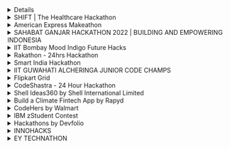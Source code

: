 <details
<summary> Bug Bash by IIIT, Naya Raipur </summary>
<br>
# About <br>
A great opportunity to improve debugging, analytical and logical skills by identifying and fixing bugs in various competitive programming problems.<br>
 -Individual Participation.
### Top 3 teams receive cash prizes worth INR 10,000/-
 - 1st winner : 5,000/-
 - 2nd winner : 3,000/-
 - 3rd winner : 2,000/-
 
<br>
<br>
Link: https://unstop.com/hackathon/bug-bash-technovate-2022-international-institute-of-information-technology-iiit-naya-raipur-439868<br>
</details>
<!-- SHIFT|The healthcare Hackathon -->
<details>
<summary>SHIFT | The Healthcare Hackathon</summary>
<br>

# About <br>
Welcome to SHIFT 2022, the healthcare hackathon by Siemens Healthineers for students and startups<br>

Participate to shape the future of healthcare and your future. Get mentored to advance and SHIFT your idea into reality. Also gain internship opportunities for students and partnership opportunities for startups.<br>

SHIFT is the Siemens Healthineers Innovation Ecosystem. SHIFT is driven by Siemens Healthineers [New Ambition](https://www.siemens-healthineers.com/press/releases/new-ambition) that addresses the greatest opportunities in healthcare: fighting the most threatening diseases, enabling efficient operations, and expanding access to care. SHIFT connects people, resources, and tools in one comprehensive ecosystem, enabling collaboration beyond borders and accelerating innovation globally.<br>

## PRIZES:
### IN TOTAL, INR 14,00,000 IN PRIZES

- 1st Place INR 5,00,000 
- 2nd Place INR 3,00,000 
- 3rd Place IDR 1,00,000 
<br>

## ELIGIBILITY:

- Students in undergraduate, post-graduate, and doctoral programs in science, technology, engineering, computing, and medical     disciplines can participate.
- Early-stage startups which are less than three years old can take part.
<br>

## FOCUS THEMES:

- Access to care
- Digitally enabled services
- Smart fluoroscopic imaging
<br>

## Timeline:

- Registration (Sep 13 - Oct 10)
- Idea Submission (Sep 13 - Oct 10)
- Announcement of shortlisted teams (Oct 21) 
- In-person 24 hour hackathon (Nov 17-18), held at [Siemens Healthineers Technology Centre, Bangalore](https://www.google.com/search?q=goldhill%20siemens&rlz=1C1CHBF_enIN943IN943&oq=goldhill+siemens+&aqs=chrome..69i57j0i512l3j0i22i30l2j0i390.7455j0j7&sourceid=chrome&ie=UTF-8&tbs=lf:1,lf_ui:4&tbm=lcl&rflfq=1&num=10&rldimm=5429774550027316774&lqi=ChBnb2xkaGlsbCBzaWVtZW5zIgOIAQFI_JuO0eWAgIAIWhoQABABGAAYASIQZ29sZGhpbGwgc2llbWVuc5IBEHNvZnR3YXJlX2NvbXBhbnmaASRDaGREU1VoTk1HOW5TMFZKUTBGblNVTlBlRGszZVhwUlJSQUKqARgQASoUIhBnb2xkaGlsbCBzaWVtZW5zKAA&ved=2ahUKEwjzwY_nu__5AhXn9DgGHVnrA8YQvS56BAgLEAE&sa=X&rlst=f#rlfi=hd:;si:5429774550027316774,l,ChBnb2xkaGlsbCBzaWVtZW5zIgOIAQFI_JuO0eWAgIAIWhoQABABGAAYASIQZ29sZGhpbGwgc2llbWVuc5IBEHNvZnR3YXJlX2NvbXBhbnmaASRDaGREU1VoTk1HOW5TMFZKUTBGblNVTlBlRGszZVhwUlJSQUKqARgQASoUIhBnb2xkaGlsbCBzaWVtZW5zKAA;mv:[[12.8508877,77.6785221],[12.845703799999999,77.67645519999999]])
- AMA Sessions:
    - AMA Session 1 (Sep 26-30)
    - AMA Session 2 (Oct 24-28)
<br>

### Official Website : [SHIFT|The healthcare hackathon](https://www.hackerearth.com/challenges/hackathon/shift-hackathon-2022/)
<br>

</details>

<details>

<summary>American Express Makeathon</summary>
<br>

# About <br>
American Express is back with Makeathon 2021, a diversity event for women technologists across engineering colleges! This team-based competition will club essential elements of a coding based challenge (Round 1) and a Hackathon/ prototype building (Round 2), offering budding women engineers the opportunity to showcase their technical prowess on a national platform competing with some of the best minds in the country.<br>

## Eligibilty <br>
Women students graduating in the year 2022 & 2023.<br>

## Prizes <br>
 ### Winning Team
 - Full time/Internship opportunities with American Express!
 - Win Apple watches!
 ### First Runner up team
 - Full time/Internship opportunities with American Express!
 - Win Apple airpods!
 ###Second Runner up team
 - Full time/Internship opportunities with American Express!
 - Win Samsung tablets!
 ### Special Prizes
 - Gift vouchers for top 10 teams in the finale.
 
 ### Official Website : [American Express Makeathon](https://american-express-makeathon-2022.hackerearth.com/)
<br>
 
<summary>AWS Health AI Hackathon</summary>
<br>About<br>

In this hackathon, participants will use Amazon Comprehend Medical, to structure medical record notes, together with other purpose-built Health AI services and broader AWS cloud services, such as SageMaker, to build, train and deploy machine learning models to make sense of health data to address key challenges for health organizations like health equity, bias in healthcare, predicting healthcare outcomes in populations, and improving care quality. You are welcome to use your own datasets and we will also provide datasets for you to consider (see details below). If you bring your own datasets, ensure they don’t contain Protected Health Information (PHI) and are not restricted for use in a public setting (e.g. this hackathon.) Through this hackathon, we hope to stimulate new ways to use machine learning and natural language processing to unlock new insights from health data to improve care and health equity. 
<br>Official Website- <br>
https://awshealthai.devpost.com/?ref_feature=challenge&ref_medium=discover

</details>

<details>
<summary>SAHABAT GANJAR HACKATHON 2022 | BUILDING AND EMPOWERING INDONESIA</summary>
<br>

# About <br>
Hackathon is an event organized by Sahabat Ganjar to provide a forum for students to have a role in Indonesia's development through an innovative mobile app.<br>

In addition, this Hackathon is a place to improve soft skills, technological literacy and achievements in the 4.0 industrial revolution.<br>

This time, the Friends of Ganjar Hackathon is present in Lampung, this event will be held on October 23, 2022.<br>

Registration for the Hackathon event this time is online, starting from October 6 to October 18, 2022, free of charge.<br>

## The Grand Prize at this Hackathon event is worth IDR 22,000,000 with details:
<br>

- 1st Place IDR 10,000,000 + Macbook Pro + Certificate
- 2nd Place IDR 7,000,000 + Laptop + Certificate
- 3rd Place IDR 5,000,000 + Laptop + Certificate

## The terms and conditions for this Hackathon event are:<br>

- Participants are active students at D3/D4/S1 level
- Each University may send more than 1 team (Each team consists of 3 people)
- Participants are required to attend the seminar<br>

For Friends of Students who want to register your team, you can send a proposal via email "dpp@temanganjar.id" with the submission format Subject:<br>
“Hackathon2022_TeamName_CampusName”<br>

Note: File format of submission using .doc or .docx<br>

For complete information regarding the Friends of Ganjar Hackathon Event, please contact the number below:

Admin 1: 6288975588826
Admin 2: 6281292530354
<br> Official Website- <br>
https://sahabatganjar.com/hackathon2022/<br>
 
</details>

<details>
<summary> IIT Bombay Mood Indigo Future Hacks </summary>
<br>

# About <br>
IIT Bombay Mood Indigo, in partnership with Codingal, the #1 coding platform that provides online coding classes for kids, brings you "Future Hacks" for Grade 1-12 students.
 
Future Hacks is a global online coding hackathon where students can participate individually.

So don't miss this opportunity to learn, compete, and win certificates from IIT Bombay Mood Indigo.
 <br>
 Theme 1: Game Building

 

Project: Build a game that helps you learn basic concepts like pattern recognition, sequence, memory, counting, and much more. You will have come up with an original game idea and then bring it to life using your coding skills. 

 

Theme 2: Make Music

 

Project: Build an app or a game that plays music/sound. You can create a list of characters and add sound/music to them. The app or game should play the relevant sound of an instrument, animal, vehicle, or any character. 

 

Platforms: Use any block-based platforms like Scratch, code.org, Thunkable etc

 

 

Middle Group (Grade 5-8)
 
Theme 1: Education

 

Project: Build a game or a app around education. 

 

Theme 2: Natural Phenomena

 

Project: Build an app with useful information about natural phenomena and the science behind them. For example, an earthquake is a natural phenomenon.

 

Platform: Build a project using block-based platforms such as Scratch, Thunkable, code.org, etc. by choosing one of the above themes.

 

Senior Group (Grade 9-12)
 
Theme 1: Inventions

 

Project: Human history is full of inventions. What’s your favourite invention? Is it the aeroplane, self-driving car or anything else? Get creative and build an app or a website that has useful information about one of your favourite inventions ever.

 

Theme 2: Natural Resources

 

Project: Natural resources are resources that exist without any actions of humankind. On Earth, it includes sunlight, atmosphere, water, land, all minerals along with all vegetation, and animal life. Think and build an app or a website that has useful information about any one of the natural resources. Demonstrate the factors including the use, depletion and conservation of that natural resource. 

 

Platform: Build a project using text-based platforms such as C, C++, CSS, Java etc, or block-based platforms like Scratch, Thunkable, code.org, etc. by choosing one of the above themes.

<br>
<br>
Link: https://www.codingal.com/competitions/iit-bombay-moodindigo-futurehacks/<br>
</details>

<details>
<summary> Rakathon - 24hrs Hackathon </summary>
<br>

# About <br>
Rakathon, a 24hrs hackathon competition by Rakuten, is a platform for software professionals, industry experts, freelancers, and budding engineers with the brightest and most innovative minds to develop practical solutions to the real-world problems. Themes for this year includes Sustainability (Green Tech), Fintech, Data Democratization, Cloud, & Observability. The hackathon is open to everyone. A team can have 1-4 members. Competition includes three phases: 1. Idea Submission     2.Idea Development    3. Grand Finale. Top 100 receive amazing swags (Wildcraft Bag, Boat Eardopes, Rakuten Jersey). Top 3 teams receive cash prizes worth INR 10,00,000/-
<br>
<br>
Link: https://corp.rakuten.co.in/news/rakathon-2022/<br>
</details>



<details>

<summary> Smart India Hackathon  </summary>
<br>

# About <br>
Smart India Hackathon is a nationwide initiative to provide students with a platform to solve some of the pressing problems we face in our daily lives, and thus inculcate a culture of product innovation and a mindset of problem-solving. The first four editions SIH2017, SIH2018, SIH2019 and SIH2020 proved to be extremely successful in promoting innovation out-of-the-box thinking in young minds, especially engineering students from across India.
<br>
<br>
Link: https://sih.gov.in//<br>
</details>

<details>
<summary>IIT GUWAHATI ALCHERINGA JUNIOR CODE CHAMPS </summary>
<br>

# About <br>
IIT Guwahati Alcheringa, in partnership with Codingal, the #1 coding platform that provides online coding classes for kids, brings you "Junior Code Champs" hackathon for Grade 1-12 students.


 
"Junior Code Champs" is a global online coding hackathon where students can participate individually
<br>
<br>
Link: https://www.codingal.com/competitions/iit-guwahati-junior-code-champs/ <br>
</details>
<details>
<summary>Flipkart Grid</summary>
<br>

# About<br>
Software Development Challenge

GRiD is Flipkart’s Flagship Engineering Campus Challenge which provides you with the opportunity to apply your technical knowledge and skills, to compete and complete key challenges.
<br>
<br>
Link: https://unstop.com/hackathon/flipkart-grid-40-software-development-challenge-flipkart-grid-40-flipkart-348170 <br>
</details>

<details>
<summary>CodeShastra - 24 Hour Hackathon</summary>
<br>

# About<br>
The Best student chapter of CSI is back with their Flagship event

DJCSI's CodeShastra, Mumbai's first 24 hour college level hackathon has entered in the 8th edition

With a footfall of almost 600 programmers from all ends of the city, CodeShastra desires to bring out best in you and bring about the best for you.

Our aim is to provide a platform for the participants as they work in synergy to devise ingenious solutions to tackle various real life problems.
<br>
<br>
Link: https://codeshastra.netlify.app/ <br>
</details>

<details>
<summary> Shell Ideas360 by Shell International Limited </summary>
<br>
# About <br>
 Shell Ideas360 is a global competition organised by Shell International for students to develop game-changing ideas for tackling Energy, Water and Food issues. The five individuals or teams that are selected to progress through to the final stage will receive a sponsored trip to Shell Eco-Marathon 2014 in Rotterdam, the Netherlands, and the winner of the competition will receive the grand prize of a National Geographic Expedition. As part of Shell's commitment to investing in innovation, the best ideas (whether or not they are selected for the Final) will also be considered for funding by the Shell GameChanger programme.
<br>
<br>
Link: https://www.competitionsciences.org/competitions/shell-ideas360/ <br>
</details>

<details>
<summary> Build a Climate Fintech App by Rapyd </summary>
<br>
# About <br>
Climate Fintech is now one of the fastest growing areas of the Fintech sector. In 2021, Climate Fintech Startups raised $1.2 billion in funding. This is three times more than all the previous years combined. Big ideas are needed to solve the global climate crisis and the ability to use financial technology is playing an increasing role in managing climate change.
<br>
<br>
Link: https://rapyd.hackerearth.com/ <br>
</details>

<details>
<summary> CodeHers by Walmart </summary>
<br>

# About <br>
 This is one of the biggest hackathons in India that is exclusively for women, organized by Walmart Global Tech India. The organization wanted to give women coders equal opportunity of showcasing their talent for innovative coding. The goal of these all-India hackathons is to fill the gaps in the tech workforce created due to the lack of female representation in the field. 

Walmart ended up adding 350+ talented female coders to its workforce across both the seasons of Walmart CodeHers hackathons, with a compensation range of ₹23-25 lakhs
<br>
<br>
Link: https://unstop.com/competition/walmart-codehers-2022-walmart-global-tech-india-266010 <br>
</details>


<details>
<summary> IBM zStudent Contest </summary>
<br>
# About <br>
HackerEarth brings you IBM zStudent Contest, sponsored by IBM Z Xplore, a thrilling coding contest centered around sustainable energy that will teach you computing skills used to power some of today’s largest enterprise companies. Along the way, you will learn JCL, z/OS, SQL, COBOL, Python, APIs, Unix and more.
<br>
<br>
Link: https://www.hackerearth.com/challenges/hackathon/ibm-z-student-contest-2022/ <br>
</details>

<details>
<summary> Hackathons by Devfolio </summary>
<br>
# About <br>
 Devfolio is the largest and fastest growing community of builders. It is the platform of choice for hackathons, be it for participating or organizing one. Devfolio is the result of a need for intuitive tools to manage community hackathons like [ETHIndia] (https://ethindia.co/), [wmn] (https://wmn.community/); and [InOut] (https://hackinout.co/) (7 editions so far) handcrafted and organized by the Devfolio team. The platform offers three different hackathon modes - Online, Offline and Online with Application review.
<br>
<br>
Link: https://devfolio.co/hackathons <br>
</details>


<details>
<summary> INNOHACKS </summary>
<br>
#About <br>
InnoHacks is an annual hackathon organized by Innogeeks at KIET Group of Institutions, Delhi-NCR, Ghaziabad. It aims to bring talented young minds together for 24 hours, celebrate their technical passion, and build exciting projects!

 Registration and Ideation Phase

The teams would be required to register and submit their presentation online. The presentation must contain all the necessary details of your product (maximum of 6 slides). This will include: Selected Theme, Problem Statement, Abstract, Idea/ Solution, Tech Stack to be used. Students will be shortlisted based on this round for the offline round.

 Offline On-Campus Hackathon

The top 30 teams shortlisted from the ideation phase will be invited for an offline on-campus hackathon at KIET Group Of Institutions, Delhi NCR.
<br>
<br>
Link : https://unstop.com/hackathon/innohacks-hack-n-innovate-kiet-group-of-institutions-kiet-ghaziabad-281899 <br>
</details>

<details>
<summary> EY TECHNATHON </summary>
<br>
#About <br>
Welcome to the 3rd edition of the EY Techathon, your opportunity to build a better world in the Metaverse.
Use technology and your imagination to solve any one of the three real-world challenges: Engineering,Entertainment,Health

Participants will get a chance to use cutting-edge technology and interact with EY leadership and industry veterans.

Winners will get a chance to win exciting cash prizes and internship opportunities at EY.
College students from every discipline, across the country can participate in this technology challenge.


<br>
Link : https://www.ey.com/en_in/techathon-3 <br>
</details>
